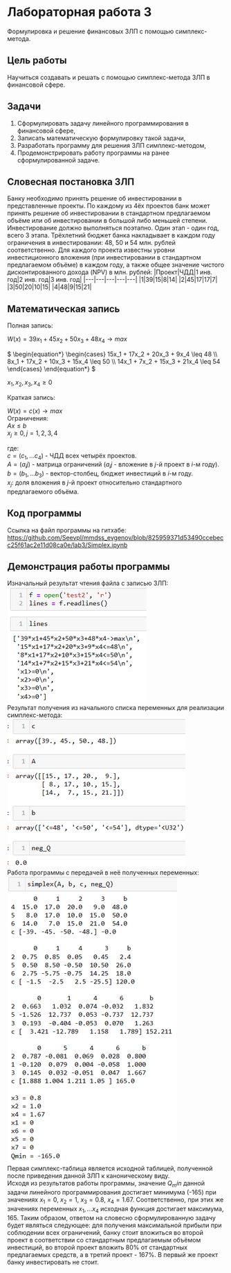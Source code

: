 # Лабораторная работа 3
Формулировка и решение финансовых ЗЛП с помощью симплекс-метода.
## Цель работы
Научиться создавать и решать с помощью симплекс-метода ЗЛП в финансовой сфере.
## Задачи
1. Сформулировать задачу линейного программирования в финансовой сфере,
2. Записать математическую формулировку такой задачи,
3. Разработать программу для решения ЗЛП симплекс-методом,
4. Продемонстрировать работу программы на ранее сформулированной задаче.
## Словесная постановка ЗЛП
Банку необходимо принять решение об инвестировании в представленные проекты. По каждому из 4ёх проектов банк может принять решение об инвестировании в стандартном предлагаемом объёме или об инвестировании в большой либо меньшей степени.\
Инвестирование должно выполняться поэтапно. Один этап - один год, всего 3 этапа. Трёхлетний бюджет банка накладывает в каждом году ограничения в инвестировании: 48, 50 и 54 млн. рублей соответственно. Для каждого проекта известны уровни инвестиционного вложения (при инвестировании в стандартном предлагаемом объёме) в каждом году, а также общее значение чистого дисконтированного дохода (NPV) в млн. рублей:
|Проект|ЧДД|1 инв. год|2 инв. год|3 инв. год|
|---|---|---|---|---|
|1|39|15|8|14|
|2|45|17|17|7|
|3|50|20|10|15|
|4|48|9|15|21|
## Математическая запись
Полная запись:

$W(x) = 39x_1 + 45x_2 + 50x_3 + 48x_4 \rightarrow max$

$`
\begin{equation*}
 \begin{cases}
   15x_1 + 17x_2 + 20x_3 + 9x_4 \leq 48
   \\
   8x_1 + 17x_2 + 10x_3 + 15x_4 \leq 50
   \\
   14x_1 + 7x_2 + 15x_3 + 21x_4 \leq 54
 \end{cases}
\end{equation*}
`$

$x_1, x_2, x_3, x_4 \geq 0$

Краткая запись:

$W(x) = c(x) \rightarrow max$\
Ограничения:\
$Ax \leq b$\
$x_j \geq 0, j = 1, 2, 3, 4$

где:\
$c = (c_1, ... c_4)$ - ЧДД всех четырёх проектов.\
$A = (a_ij)$ - матрица ограничений ($a_ij$ - вложение в $j$-й проект в $i$-м году).\
$b = (b_1, ... b_3)$ - вектор-столбец, бюджет инвестиций в $i$-м году.\
$x_j$: доля вложения в $j$-й проект относительно стандартного предлагаемого объёма. 
## Код программы
Ссылка на файл программы на гитхабе:\
https://github.com/Seevpl/mmdss_evgenov/blob/825959371d53490ccebecc25f61ac2e11d08ca0e/lab3/Simplex.ipynb
## Демонстрация работы программы
Изначальный результат чтения файла с записью ЗЛП:\
![Screenshot of the initial file task parsing](lab3/img0.png)\
Результат получения из начального списка переменных для реализации симплекс-метода:\
![Screenshot of the initial vars parsed](/lab3/img1.png)\
Работа программы с передачей в неё полученных переменных:\
![Screenshot of the simplex-method computation steps](/lab3/img2.png)\
Первая симплекс-таблица является исходной таблицей, полученной после приведения данной ЗЛП к каноническому виду.\
Исходя из результатов работы программы, значение $Q_min$ данной задачи линейного программирования достигает минимума (-165) при значениях $x_1 = 0$, $x_2 = 1$, $x_3 = 0.8$, $x_4 = 1.67$. Соответственно, при этих же значениях переменных $x_1, ... x_4$ исходная функция достигает максимума, 165. Таким образом, ответом на словесно сформулированную задачу будет являться следующее: для получения максимальной прибыли при соблюдении всех ограничений, банку стоит вложиться во второй проект в соответствии со стандартным предлагаемым объёмом инвестиций, во второй проект вложить 80% от стандартных предлагаемых средств, а в третий проект - 167%. В первый же проект банку инвестировать не стоит.